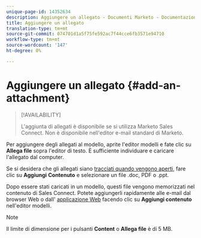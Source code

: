 ```yaml
---
unique-page-id: 14352634
description: Aggiungere un allegato - Documenti Marketo - Documentazione prodotto
title: Aggiungere un allegato
translation-type: tm+mt
source-git-commit: 074701d1a5f75fe592ac7f44cce6fb3571e94710
workflow-type: tm+mt
source-wordcount: '147'
ht-degree: 0%

---
```



# Aggiungere un allegato {#add-an-attachment}

>[!AVAILABILITY]
>
>
>L&#39;aggiunta di allegati è disponibile se si utilizza Marketo Sales Connect. Non è disponibile nell&#39;editor e-mail standard di Marketo.

Per aggiungere degli allegati al modello, aprite l&#39;editor modelli e fate clic su **Allega file** sopra l&#39;editor di testo. È sufficiente individuare e caricare l&#39;allegato dal computer.

Se si desidera che gli allegati siano [tracciati quando vengono aperti](http://docs.marketo.com/display/TEST/How+to+Track+Your+Email+Attachments), fare clic su **Aggiungi** **Contenuto** e selezionare un file .doc, PDF o .ppt.

Dopo essere stati caricati in un modello, questi file vengono memorizzati nel contenuto di Sales Connect. Potete aggiungerli rapidamente alle e-mail dal browser Web o dall&#39; [applicazione Web](http://toutapp.com/login) facendo clic su **Aggiungi contenuto** nell&#39;editor modelli.

>[!NOTE]
>
>Il limite di dimensione per i pulsanti **Content** o **Allega file** è di 5 MB.

